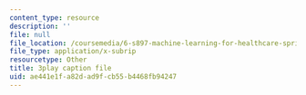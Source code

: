 ```yaml
---
content_type: resource
description: ''
file: null
file_location: /coursemedia/6-s897-machine-learning-for-healthcare-spring-2019/ae441e1fa82dad9fcb55b4468fb94247_wDLzLN1tArA.srt
file_type: application/x-subrip
resourcetype: Other
title: 3play caption file
uid: ae441e1f-a82d-ad9f-cb55-b4468fb94247
---
```


